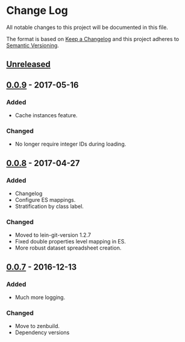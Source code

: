 # Change Log
All notable changes to this project will be documented in this file.

The format is based on [Keep a Changelog](http://keepachangelog.com/)
and this project adheres to [Semantic Versioning](http://semver.org/).


## [Unreleased]

## [0.0.9] - 2017-05-16
### Added
- Cache instances feature.

### Changed
- No longer require integer IDs during loading.


## [0.0.8] - 2017-04-27
### Added
- Changelog
- Configure ES mappings.
- Stratification by class label.

### Changed
- Moved to lein-git-version 1.2.7
- Fixed double properties level mapping in ES.
- More robust dataset spreadsheet creation.


## [0.0.7] - 2016-12-13
### Added
- Much more logging.

### Changed
- Move to zenbuild.
- Dependency versions


[Unreleased]: https://github.com/plandes/clj-ml-dataset/compare/v0.0.9...HEAD
[0.0.9]: https://github.com/plandes/clj-ml-dataset/compare/v0.0.8...v0.0.9
[0.0.8]: https://github.com/plandes/clj-ml-dataset/compare/v0.0.7...v0.0.8
[0.0.7]: https://github.com/plandes/clj-ml-dataset/compare/v0.0.6...v0.0.7
[0.0.6]: https://github.com/plandes/clj-ml-dataset/compare/v0.0.5...v0.0.6
